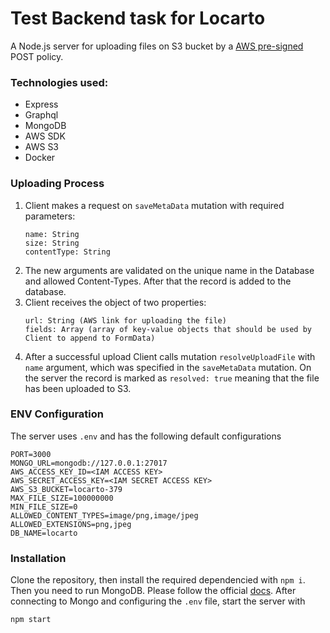 # Test Backend task for Locarto

A Node.js server for uploading files on S3 bucket by a [AWS pre-signed][aws-pre-signed] POST policy.

### Technologies used:

- Express
- Graphql
- MongoDB
- AWS SDK
- AWS S3
- Docker

### Uploading Process
1. Client makes a request on `saveMetaData` mutation with required parameters: 
    ```
    name: String
    size: String
    contentType: String
    ```
2. The new arguments are validated on the unique name in the Database and allowed Content-Types. After that the record is added to the database. 
3. Client receives the object of two properties: 
    ```
    url: String (AWS link for uploading the file)
    fields: Array (array of key-value objects that should be used by Client to append to FormData) 
    ```
4. After a successful upload Client calls mutation `resolveUploadFile` with `name` argument, which was specified in the `saveMetaData` mutation. On the server the record is marked as `resolved: true` meaning that the file has been uploaded to S3.
 
 ### ENV Configuration
 The server uses `.env` and has the following default configurations
 ```
PORT=3000
MONGO_URL=mongodb://127.0.0.1:27017
AWS_ACCESS_KEY_ID=<IAM ACCESS KEY>
AWS_SECRET_ACCESS_KEY=<IAM SECRET ACCESS KEY>
AWS_S3_BUCKET=locarto-379
MAX_FILE_SIZE=100000000
MIN_FILE_SIZE=0
ALLOWED_CONTENT_TYPES=image/png,image/jpeg
ALLOWED_EXTENSIONS=png,jpeg
DB_NAME=locarto
 ```

### Installation
Clone the repository, then install the required dependencied with `npm i`.
Then you need to run MongoDB. Please follow the official [docs](https://docs.mongodb.com/manual/tutorial/install-mongodb-on-os-x/).
After connecting to Mongo and configuring the `.env` file, start the server with

```sh
npm start
```

  [aws-pre-signed]: <https://docs.aws.amazon.com/AWSJavaScriptSDK/latest/AWS/S3.html#createPresignedPost-property>

